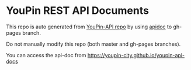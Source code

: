 # YouPin REST API Documents

This repo is auto generated from [YouPin-API repo](https://github.com/youpin-city/youpin-api) by using [apidoc](http://apidocjs.com/) to gh-pages branch.

Do not manually modify this repo (both master and gh-pages branches).

You can access the api-doc from https://youpin-city.github.io/youpin-api-docs
